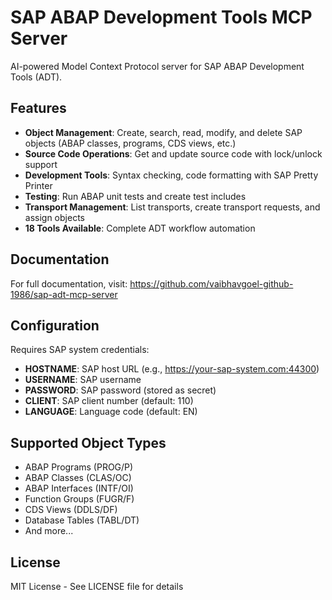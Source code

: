# SAP ABAP Development Tools MCP Server

AI-powered Model Context Protocol server for SAP ABAP Development Tools (ADT).

## Features

- **Object Management**: Create, search, read, modify, and delete SAP objects (ABAP classes, programs, CDS views, etc.)
- **Source Code Operations**: Get and update source code with lock/unlock support
- **Development Tools**: Syntax checking, code formatting with SAP Pretty Printer
- **Testing**: Run ABAP unit tests and create test includes
- **Transport Management**: List transports, create transport requests, and assign objects
- **18 Tools Available**: Complete ADT workflow automation

## Documentation

For full documentation, visit: https://github.com/vaibhavgoel-github-1986/sap-adt-mcp-server

## Configuration

Requires SAP system credentials:
- **HOSTNAME**: SAP host URL (e.g., https://your-sap-system.com:44300)
- **USERNAME**: SAP username
- **PASSWORD**: SAP password (stored as secret)
- **CLIENT**: SAP client number (default: 110)
- **LANGUAGE**: Language code (default: EN)

## Supported Object Types

- ABAP Programs (PROG/P)
- ABAP Classes (CLAS/OC)
- ABAP Interfaces (INTF/OI)
- Function Groups (FUGR/F)
- CDS Views (DDLS/DF)
- Database Tables (TABL/DT)
- And more...

## License

MIT License - See LICENSE file for details
